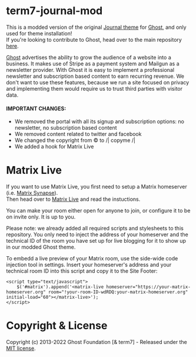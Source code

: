 # term7-journal-mod

This is a modded version of the original [Journal theme](https://github.com/tryghost/journal) for [Ghost](https://github.com/tryghost/ghost/), and only used for theme installation!<br>
If you're looking to contribute to Ghost, head over to the main repository [here](https://github.com/TryGhost/Themes).

[Ghost](https://github.com/tryghost/ghost/) advertises the ability to grow the audience of a website into a business. It makes use of Stripe as a payment system and Mailgun as a newsletter provider. With Ghost it is easy to implement a professional newsletter and subscription based content to earn recurring revenue. We don't want to use these features, because we run a site focused on privacy and implementing them would require us to trust third parties with visitor data.

#### IMPORTANT CHANGES:

- We removed the portal with all its signup and subscription options: no newsletter, no subscription based content
- We removed content related to twitter and facebook
- We changed the copyright from © to /| copyme /|
- We added a hook for Matrix Live

# Matrix Live

If you want to use Matrix Live, you first need to setup a Matrix homeserver (i.e. [Matrix Synapse](https://github.com/matrix-org/synapse)).<br>
Then head over to [Matrix Live](https://live.hello-matrix.net/) and read the instuctions.

You can make your room either open for anyone to join, or configure it to be on invite only. It is up to you.

Please note: we already added all required scripts and stylesheets to this repository. You only need to inject the address of your homeserver and the technical ID of the room you have set up for live blogging for it to show up in our modded Ghost theme.

To embedd a live preview of your Matrix room, use the side-wide code injection tool in settings. Insert your homeserver's address and your technical room ID into this script and copy it to the Site Footer:

```
<script type="text/javascript">
    $('#matrix').append('<matrix-live homeserver="https://your-matrix-homeserver.org" room="!your-room-ID-wdRDQ:your-matrix-homeserver.org" initial-load="60"></matrix-live>');
</script>
```

# Copyright & License

Copyright (c) 2013-2022 Ghost Foundation [& term7] - Released under the [MIT license](LICENSE).
